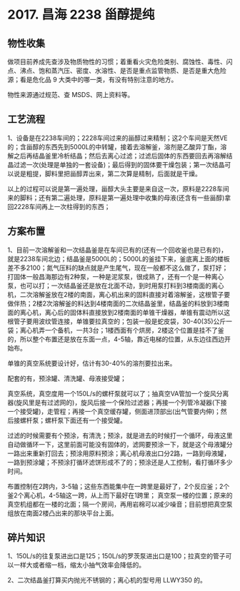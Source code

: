 # 2017. 昌海 2238 甾醇提纯

## 物性收集

做项目前养成先查涉及物质物性的习惯；着重看火灾危险类别、腐蚀性、毒性、闪点、沸点、饱和蒸汽压、密度、水溶性、是否是重点监管物质、是否是重大危险源；看是危化品 9 大类中的哪一类，有没有特别注意的地方。

物性来源通过规范、查 MSDS、网上资料等。


## 工艺流程

1、设备是在2238车间的；2228车间过来的甾醇过来精制；这2个车间是天然VE的；含甾醇的东西先到5000L的中转罐，接着去溶解釜，溶剂是乙酸异丁酯，溶解之后再结晶釜里冷析结晶；然后去离心过滤；过滤后固体的东西要回去再溶解结晶过滤一次(处理是单独的一套设备)；最后得到的固体要干燥包装；第一次结晶可以说是粗提，脚料里把甾醇弄出来，第二次算是精制，后面就是干燥。

以上的过程可以说是第一遍处理，甾醇大头主要是来自这一次，原料是2228车间来的脚料；还有第二遍处理，原料是第一遍处理中收集的母液(还含有一些甾醇)拿回2228车间再上一次柱得到的东西；


## 方案布置
1、目前一次溶解釜和一次结晶釜是在车间已有的(还有一个回收釜也是已有的)，就是2238车间北边；结晶釜是5000L的；5000L的釜挂下来，釜底离上面的楼板差不多2100；氮气压料的缺点就是产生尾气，现在一般都不这么做了，泵打好；打固体一般昌海那边有2种泵，一种是泥浆泵，很成熟了，还有一个是一种离心泵，也可以打；一次结晶釜还是放在北面不动，到时用泵打料到3楼南面的离心机，二次溶解釜放在2楼的南面，离心机出来的固料直接对着溶解釜，这根管子要做伴热；2楼2次溶解釜的料达到4楼南面的二次结晶釜里，结晶釜的料放到3楼南面的离心机，离心后的固体料直接放到2楼南面的单锥干燥器，单锥有震动所以这根管子要用波纹管连接，单锥要拉真空的；包装一般是蛇皮袋，30-40(35)公斤一袋；离心机弄一个备机，一共3台；1楼西面有个烘房，2楼这个位置是挂不了釜的，所以整个布置还是放在东面一点，4-5轴，靠近电梯的位置，从东边往西边开始布。

单锥的真空系统要设计好，估计有30-40%的溶剂要拉出来。

配套的有，预涂罐、清洗罐、母液接受罐；

真空系统，真空度用一个150L/s的螺杆泵就可以了；抽真空VA管加一个旋风分离器(旋风里是有过滤网的)，旋风后接一个保险过滤器；再接一个列管冷凝器(下接一个接受罐)，走管程；再接一个真空缓存罐，侧面进顶部出(出气管要内伸)；然后接螺杆泵；螺杆泵下面还有一个接受罐。

过滤的时候需要有个预涂，有清洗；预涂，就是进去的时候打一个循环，母液这里自动做循环一下，这里前面可能没有固体的，滤网要预涂一下，就是这个母液罐分一路出来重新打回去；预涂用原料预涂；离心机母液出口分2路，一路到母液罐，一路到预涂罐；不预涂打循环滤饼形成不了的；预涂还是人工控制，看打循环多少时间。

布置控制在2跨内，3-5轴；这些东西能集中在一跨里是最好了，2个反应釜；2个釜2个离心机，4-5轴这一跨，从上而下最好在1跨里；
真空泵一楼的位置；原来的真空机组都在一楼的北面；隔一个房间，再用岩棉可以减少噪音；目前想把真空泵组放在南面2楼凸出来的那块平台上面。

## 碎片知识
1、150L/s的往复泵进出口是125；150L/s的罗茨泵进出口是100；拉真空的管子可以一样大或者缩一档，缩太小抽气效率会降低的。

2、二次结晶釜打算买内抛光不锈钢的；离心机的型号用 LLWY350 的。




